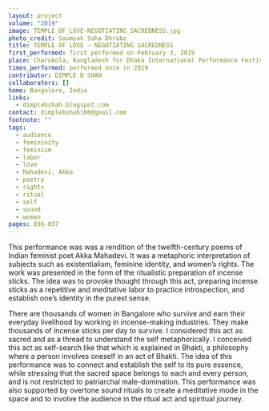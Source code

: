 ```yaml
---
layout: project
volume: "2019"
image: TEMPLE_OF_LOVE-NEGOTIATING_SACREDNESS.jpg
photo_credit: Soumyak Saha Dhrubo
title: TEMPLE OF LOVE – NEGOTIATING SACREDNESS
first_performed: first performed on February 3, 2019
place: Charukola, Bangladesh for Dhaka International Performance Festival 2019, Bangladesh
times_performed: performed once in 2019
contributor: DIMPLE B SHAH
collaborators: []
home: Bangalore, India
links:
  - dimplebshah.blogspot.com
contact: dimplebshah100@gmail.com
footnote: ""
tags:
  - audience
  - femininity
  - feminism
  - labor
  - love
  - Mahadevi, Akka
  - poetry
  - rights
  - ritual
  - self
  - sound
  - women
pages: 036-037
---
```


This performance was was a rendition of the twelfth-century poems of Indian feminist poet Akka Mahadevi. It was a metaphoric interpretation of subjects such as existentialism, feminine identity, and women’s rights. The work was presented in the form of the ritualistic preparation of incense sticks. The idea was to provoke thought through this act, preparing incense sticks as a repetitive and meditative labor to practice introspection, and establish one’s identity in the purest sense.

There are thousands of women in Bangalore who survive and earn their everyday livelihood by working in incense-making industries. They make thousands of incense sticks per day to survive. I considered this act as sacred and as a thread to understand the self metaphorically. I conceived this act as self-search like that which is explained in Bhakti, a philosophy where a person involves oneself in an act of Bhakti. The idea of this performance was to connect and establish the self to its pure essence, while stressing that the sacred space belongs to each and every person, and is not restricted to patriarchal male-domination. This performance was also supported by overtone sound rituals to create a meditative mode in the space and to involve the audience in the ritual act and spiritual journey.
